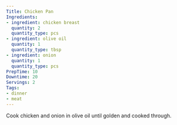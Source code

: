 ```yaml
---
Title: Chicken Pan
Ingredients:
- ingredient: chicken breast
  quantity: 2
  quantity_type: pcs
- ingredient: olive oil
  quantity: 1
  quantity_type: tbsp
- ingredient: onion
  quantity: 1
  quantity_type: pcs
PrepTime: 10
Downtime: 20
Servings: 2
Tags:
- dinner
- meat
---
```

Cook chicken and onion in olive oil until golden and cooked through.
